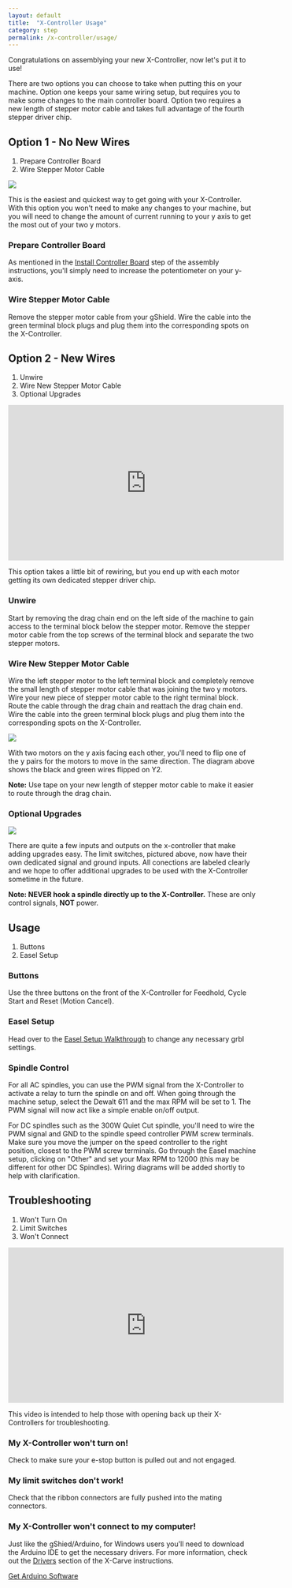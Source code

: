 ```yaml
---
layout: default
title:  "X-Controller Usage"
category: step
permalink: /x-controller/usage/
---
```


Congratulations on assemblying your new X-Controller, now let's put it to use!

There are two options you can choose to take when putting this on your machine. Option one keeps your same wiring setup, but requires you to make some changes to the main controller board. Option two requires a new length of stepper motor cable and takes full advantage of the fourth stepper driver chip.

<div class="step-card">
<h2 id="option-1">
<strong>Option 1 - No New Wires</strong></h2>

<ol class="step-contents">
<li>
Prepare Controller Board</li>

<li>
Wire Stepper Motor Cable</li>

</ol>
<img src="P1211529EDIT.jpg">

<p>
This is the easiest and quickest way to get going with your X-Controller. With this option you won't need to make any changes to your machine, but you will need to change the amount of current running to your y axis to get the most out of your two y motors.</p>

<h3>
Prepare Controller Board</h3>

<p>
As mentioned in the <a href="/x-controller/#install-controller-board">Install Controller Board</a> step of the assembly instructions, you'll simply need to increase the potentiometer on your y-axis.</p>

<h3>
Wire Stepper Motor Cable</h3>

<p>
Remove the stepper motor cable from your gShield. Wire the cable into the green terminal block plugs and plug them into the corresponding spots on the X-Controller.</p>

</div>
<div class="step-card">
<h2 id="option-2">
<strong>Option 2 - New Wires</strong></h2>

<ol class="step-contents">
<li>
Unwire</li>

<li>
Wire New Stepper Motor Cable</li>

<li>
Optional Upgrades</li>

</ol>
<iframe width="560" height="315" src="https://www.youtube.com/embed/UT95_LCYoAQ" frameborder="0" allowfullscreen>
</iframe>
<p>
This option takes a little bit of rewiring, but you end up with each motor getting its own dedicated stepper driver chip.</p>

<h3>
Unwire</h3>

<p>
Start by removing the drag chain end on the left side of the machine to gain access to the terminal block below the stepper motor. Remove the stepper motor cable from the top screws of the terminal block and separate the two stepper motors.</p>

<h3>
Wire New Stepper Motor Cable</h3>

<p>
Wire the left stepper motor to the left terminal block and completely remove the small length of stepper motor cable that was joining the two y motors. Wire your new piece of stepper motor cable to the right terminal block. Route the cable through the drag chain and reattach the drag chain end. Wire the cable into the green terminal block plugs and plug them into the corresponding spots on the X-Controller.</p>

<img src="x-controllerWiringDiagramFIXED.jpg">

<p>
With two motors on the y axis facing each other, you'll need to flip one of the y pairs for the motors to move in the same direction. The diagram above shows the black and green wires flipped on Y2.</p>

<div class="note">
<i class="fa fa-hand-o-right"></i>
 <span class="note-text">
 <strong>Note:</strong> Use tape on your new length of stepper motor cable to make it easier to route through the drag chain.
 </span>

</div>
<h3>
Optional Upgrades</h3>
 <img src="P1211535EDIT.jpg">

<p>
There are quite a few inputs and outputs on the x-controller that make adding upgrades easy. The limit switches, pictured above, now have their own dedicated signal and ground inputs. All conections are labeled clearly and we hope to offer additional upgrades to be used with the X-Controller sometime in the future.</p>

<div class="note">
<i class="fa fa-hand-o-right"></i>
 <span class="note-text">
 <strong>Note: NEVER hook a spindle directly up to the X-Controller.</strong> These are only control signals, <strong>NOT</strong> power.
 </span>

</div>
</div>
<div class="step-card">
<h2 id="usage">
<strong>Usage</strong></h2>

<ol class="step-contents">
<li>
Buttons</li>

<li>
Easel Setup</li>

</ol>
<h3>
Buttons</h3>

<p>
Use the three buttons on the front of the X-Controller for Feedhold, Cycle Start and Reset (Motion Cancel).</p>

<h3>
Easel Setup</h3>

<p>
Head over to the <a href="http://easel.inventables.com/setup">Easel Setup Walkthrough</a> to change any necessary grbl settings.</p>

<h3>
Spindle Control</h3>

<p>
For all AC spindles, you can use the PWM signal from the X-Controller to activate a relay to turn the spindle on and off. When going through the machine setup, select the Dewalt 611 and the max RPM will be set to 1. The PWM signal will now act like a simple enable on/off output.</p>

<p>
For DC spindles such as the 300W Quiet Cut spindle, you'll need to wire the PWM signal and GND to the spindle speed controller PWM screw terminals. Make sure you move the jumper on the speed controller to the right position, closest to the PWM screw terminals. Go through the Easel machine setup, clicking on "Other" and set your Max RPM to 12000 (this may be different for other DC Spindles). Wiring diagrams will be added shortly to help with clarification.</p>

</div>
<div class="step-card">
<h2 id="troubleshooting">
<strong>Troubleshooting</strong></h2>

<ol class="step-contents">
<li>
Won't Turn On</li>

<li>
Limit Switches</li>

<li>
Won't Connect</li>

</ol>
<iframe width="560" height="315" src="https://www.youtube.com/embed/9P57CQ4Z0-0" frameborder="0" allowfullscreen>
</iframe>
<p>
This video is intended to help those with opening back up their X-Controllers for troubleshooting.</p>

<h3>
My X-Controller won't turn on!</h3>

<p>
Check to make sure your e-stop button is pulled out and not engaged.</p>

<h3>
My limit switches don't work!</h3>

<p>
Check that the ribbon connectors are fully pushed into the mating connectors.</p>

<h3>
My X-Controller won't connect to my computer!</h3>

<p>
Just like the gShied/Arduino, for Windows users you'll need to download the Arduino IDE to get the necessary drivers. For more information, check out the <a href="http://x-carve-instructions.inventables.com/step16/">Drivers</a> section of the X-Carve instructions.</p>

<a href="http://www.arduino.cc/" target="_blank" class="btn btn-invent btn-animate-arrow">Get Arduino Software</a>

</div>
